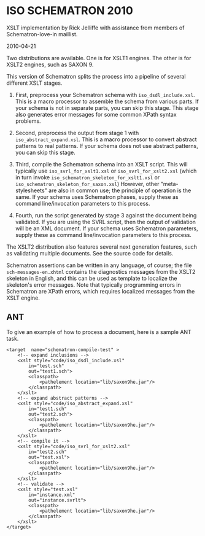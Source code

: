 # ISO SCHEMATRON 2010  

XSLT implementation by Rick Jelliffe with assistance from members of Schematron-love-in maillist.

2010-04-21

Two distributions are available. One is for XSLT1 engines. 
The other is for XSLT2 engines, such as SAXON 9.

This version of Schematron splits the process into a pipeline of several different XSLT stages.

1. First, preprocess your Schematron schema with `iso_dsdl_include.xsl`. This is a macro processor to assemble the schema from various parts. If your schema is not in separate parts, you can skip this stage. This stage also generates error messages for some common XPath syntax problems.

2. Second, preprocess the output from stage 1 with `iso_abstract_expand.xsl`. This is a macro processor to convert abstract patterns to real patterns. If your schema does not use abstract patterns, you can skip this stage.

3. Third, compile the Schematron schema into an XSLT script. 
This will typically use `iso_svrl_for_xslt1.xsl` or `iso_svrl_for_xslt2.xsl` (which in turn invoke `iso_schematron_skeleton_for_xslt1.xsl` or `iso_schematron_skeleton_for_saxon.xsl`) However, other "meta-stylesheets" are also in common use; the principle of operation is the same. If your schema uses Schematron phases, supply these as command line/invocation parameters to this process.

4. Fourth, run the script generated by stage 3 against the document being validated. If you are using the SVRL script, then the output of validation will be an XML document. If your schema uses Schematron parameters, supply these as command line/invocation parameters to this process. 

The XSLT2 distribution also features several next generation features, such as validating multiple documents. See the source code for details.

Schematron assertions can be written in any language, of course; the file `sch-messages-en.xhtml` contains the diagnostics messages from the XSLT2 skeleton in English, and this can be used as template to localize the skeleton's error messages. Note that typically programming errors in Schematron are XPath errors, which requires localized messages from the XSLT engine.

## ANT
To give an example of how to process a document, here is a sample ANT task.
```
<target  name="schematron-compile-test" >
	<!-- expand inclusions -->
	<xslt style="code/iso_dsdl_include.xsl"
		in="test.sch"
		out="test1.sch"> 
		<classpath>
			<pathelement location="lib/saxon9he.jar"/>
		</classpath>
	</xslt>
	<!-- expand abstract patterns -->
	<xslt style="code/iso_abstract_expand.xsl"
		in="test1.sch"
		out="test2.sch"> 
		<classpath>
			<pathelement location="lib/saxon9he.jar"/>
		</classpath>
	</xslt>
	<!-- compile it -->
	<xslt style="code/iso_svrl_for_xslt2.xsl"
		in="test2.sch"
		out="test.xsl"> 
		<classpath>
			<pathelement location="lib/saxon9he.jar"/>
		</classpath>
	</xslt>
	<!-- validate -->
	<xslt style="test.xsl"
		in="instance.xml"
		out="instance.svrlt"> 
		<classpath>
			<pathelement location="lib/saxon9he.jar"/>
		</classpath>
	</xslt>
</target>
```		
